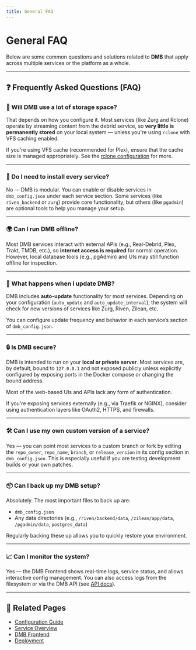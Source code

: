 ```yaml
---
title: General FAQ
---
```


# General FAQ

Below are some common questions and solutions related to **DMB** that apply across multiple services or the platform as a whole.

---

## ❓ Frequently Asked Questions (FAQ)

### 💾 Will DMB use a lot of storage space?

That depends on how you configure it. Most services (like Zurg and Rclone) operate by streaming content from the debrid service, so **very little is permanently stored** on your local system — unless you're using `rclone` with VFS caching enabled.

If you're using VFS cache (recommended for Plex), ensure that the cache size is managed appropriately. See the [rclone configuration](../services/rclone.md) for more.

---

### 🧱 Do I need to install every service?

No — DMB is modular. You can enable or disable services in `dmb_config.json` under each service section. Some services (like `riven_backend` or `zurg`) provide core functionality, but others (like `pgadmin`) are optional tools to help you manage your setup.

---

### 🌍 Can I run DMB offline?

Most DMB services interact with external APIs (e.g., Real-Debrid, Plex, Trakt, TMDB, etc.), so **internet access is required** for normal operation. However, local database tools (e.g., pgAdmin) and UIs may still function offline for inspection.

---

### 🔄 What happens when I update DMB?

DMB includes **auto-update** functionality for most services. Depending on your configuration (`auto_update` and `auto_update_interval`), the system will check for new versions of services like Zurg, Riven, Zilean, etc.

You can configure update frequency and behavior in each service’s section of `dmb_config.json`.

---

### 🔒 Is DMB secure?

DMB is intended to run on your **local or private server**. Most services are, by default, bound to `127.0.0.1` and not exposed publicly unless explicitly configured by exposing ports in the Docker compose or changing the bound address.

Most of the web-based UIs and APIs lack any form of authentication. 

If you're exposing services externally (e.g., via Traefik or NGINX), consider using authentication layers like OAuth2, HTTPS, and firewalls.

---

### 🛠️ Can I use my own custom version of a service?

Yes — you can point most services to a custom branch or fork by editing the `repo_owner`, `repo_name`, `branch`, or `release_version` in its config section in `dmb_config.json`. This is especially useful if you are testing development builds or your own patches.

---

### 📦 Can I back up my DMB setup?

Absolutely. The most important files to back up are:

- `dmb_config.json`
- Any data directories (e.g., `/riven/backend/data`, `/zilean/app/data`, `/pgadmin/data`, `postgres_data`)

Regularly backing these up allows you to quickly restore your environment.

---

### 📈 Can I monitor the system?

Yes — the DMB Frontend shows real-time logs, service status, and allows interactive config management. You can also access logs from the filesystem or via the DMB API (see [API docs](../api/index.md)).

---

## 📎 Related Pages

- [Configuration Guide](../features/configuration.md)
- [Service Overview](../services/index.md)
- [DMB Frontend](../services/dmb-frontend.md)
- [Deployment](../deployment/index.md)

